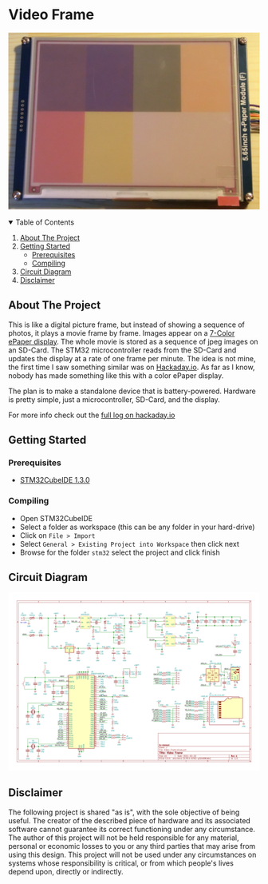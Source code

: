 # Video Frame
![diplay](images/display.jpg)


<!-- TABLE OF CONTENTS -->
<details open="open">
  <summary>Table of Contents</summary>
  <ol>
    <li>
      <a href="#about-the-project">About The Project</a>
    </li>
    <li>
      <a href="#getting-started">Getting Started</a>
      <ul>
        <li><a href="#prerequisites">Prerequisites</a></li>
        <li><a href="#compiling">Compiling</a></li>
      </ul>
    </li>
    <li><a href="#circuit-diagram">Circuit Diagram</a></li>
    <li><a href="#disclaimer">Disclaimer</a></li>
  </ol>
</details>


<!-- ABOUT THE PROJECT -->
## About The Project
This is like a  digital picture frame, but instead of showing a sequence of photos, it plays a movie frame by frame. Images appear on a [7-Color ePaper display](https://www.waveshare.com/5.65inch-e-paper-module-f.htm). The whole movie is stored as a sequence of jpeg images on an SD-Card. The STM32 microcontroller reads from the SD-Card and updates the display at a rate of one frame per minute. The idea is not mine, the first time I saw something similar was on [Hackaday.io](https://hackaday.io/project/175630-slowmovie-cinema-on-a-27-epaper-display). As far as I know, nobody has made something like this with a color ePaper display.

The plan is to make a standalone device that is battery-powered. Hardware is pretty simple, just a microcontroller, SD-Card, and the display.

For more info check out the [full log on hackaday.io](https://hackaday.io/project/177197-the-slowest-video-player-with-7-colors)

<!-- GETTING STARTED -->
## Getting Started
### Prerequisites
* [STM32CubeIDE 1.3.0](https://www.st.com/en/development-tools/stm32cubeide.html)

### Compiling
* Open STM32CubeIDE
* Select a folder as workspace (this can be any folder in your hard-drive)
* Click on `File > Import`
* Select `General > Existing Project into Workspace` then click next
* Browse for the folder `stm32` select the project and click finish


<!-- GETTING STARTED -->
## Circuit Diagram
![Schematic](images/schematic.png)


<!-- DISCLAIMER -->
## Disclaimer
The following project is shared "as is", with the sole objective of being useful. The creator of the described piece of hardware and its associated software cannot guarantee its correct functioning under any circumstance. The author of this project will not be held responsible for any material, personal or economic losses to you or any third parties that may arise from using this design. This project will not be used under any circumstances on systems whose responsibility is critical, or from which people's lives depend upon, directly or indirectly.